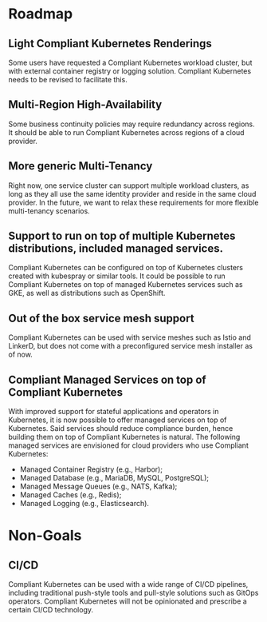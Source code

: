 # Roadmap

## Light Compliant Kubernetes Renderings

Some users have requested a Compliant Kubernetes workload cluster, but with external container registry or logging solution. Compliant Kubernetes needs to be revised to facilitate this.

## Multi-Region High-Availability

Some business continuity policies may require redundancy across regions. It should be able to run Compliant Kubernetes across regions of a cloud provider.

## More generic Multi-Tenancy

Right now, one service cluster can support multiple workload clusters, as long as they all use the same identity provider and reside in the same cloud provider.
In the future, we want to relax these requirements for more flexible multi-tenancy scenarios.

## Support to run on top of multiple Kubernetes distributions, included managed services.

Compliant Kubernetes can be configured on top of Kubernetes clusters created with kubespray or similar tools.
It could be possible to run Compliant Kubernetes on top of managed Kubernetes services such as GKE, as well as distributions such as OpenShift.

## Out of the box service mesh support

Compliant Kubernetes can be used with service meshes such as Istio and LinkerD, but does not come with a preconfigured service mesh installer as of now.

## Compliant Managed Services on top of Compliant Kubernetes

With improved support for stateful applications and operators in Kubernetes, it is now possible to offer managed services on top of Kubernetes. Said services should reduce compliance burden, hence building them on top of Compliant Kubernetes is natural. The following managed services are envisioned for cloud providers
who use Compliant Kubernetes:

* Managed Container Registry (e.g., Harbor);
* Managed Database (e.g., MariaDB, MySQL, PostgreSQL);
* Managed Message Queues (e.g., NATS, Kafka);
* Managed Caches (e.g., Redis);
* Managed Logging (e.g., Elasticsearch).

# Non-Goals

## CI/CD

Compliant Kubernetes can be used with a wide range of CI/CD pipelines, including traditional push-style tools and pull-style solutions such as GitOps operators.
Compliant Kubernetes will not be opinionated and prescribe a certain CI/CD technology.

